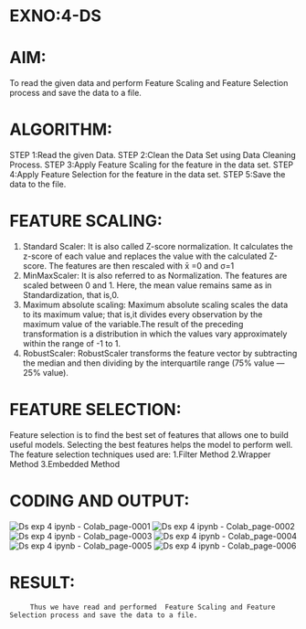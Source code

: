 # EXNO:4-DS
# AIM:
To read the given data and perform Feature Scaling and Feature Selection process and save the
data to a file.
# ALGORITHM:
STEP 1:Read the given Data.
STEP 2:Clean the Data Set using Data Cleaning Process.
STEP 3:Apply Feature Scaling for the feature in the data set.
STEP 4:Apply Feature Selection for the feature in the data set.
STEP 5:Save the data to the file.

# FEATURE SCALING:
1. Standard Scaler: It is also called Z-score normalization. It calculates the z-score of each value and replaces the value with the calculated Z-score. The features are then rescaled with x̄ =0 and σ=1
2. MinMaxScaler: It is also referred to as Normalization. The features are scaled between 0 and 1. Here, the mean value remains same as in Standardization, that is,0.
3. Maximum absolute scaling: Maximum absolute scaling scales the data to its maximum value; that is,it divides every observation by the maximum value of the variable.The result of the preceding transformation is a distribution in which the values vary approximately within the range of -1 to 1.
4. RobustScaler: RobustScaler transforms the feature vector by subtracting the median and then dividing by the interquartile range (75% value — 25% value).

# FEATURE SELECTION:
Feature selection is to find the best set of features that allows one to build useful models. Selecting the best features helps the model to perform well.
The feature selection techniques used are:
1.Filter Method
2.Wrapper Method
3.Embedded Method

# CODING AND OUTPUT:
![Ds exp 4 ipynb - Colab_page-0001](https://github.com/user-attachments/assets/badc3c65-5478-4d29-a4f6-b7f55e83f099)
![Ds exp 4 ipynb - Colab_page-0002](https://github.com/user-attachments/assets/3d9e1d88-a3d4-405d-9dbf-11e1aaca0a28)
![Ds exp 4 ipynb - Colab_page-0003](https://github.com/user-attachments/assets/5e6eae16-66b5-4bb1-8b57-3076666b0da4)
![Ds exp 4 ipynb - Colab_page-0004](https://github.com/user-attachments/assets/2efb7023-0b36-4ec2-95eb-d0e71daf1876)
![Ds exp 4 ipynb - Colab_page-0005](https://github.com/user-attachments/assets/7a52dd65-c680-44ca-b93c-cb21b105a162)
![Ds exp 4 ipynb - Colab_page-0006](https://github.com/user-attachments/assets/78f1af03-33ea-4f91-b884-4c396767deee)

# RESULT:
         Thus we have read and performed  Feature Scaling and Feature Selection process and save the data to a file.
